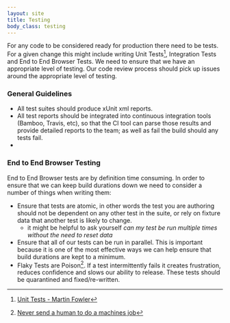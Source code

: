 ```yaml
---
layout: site
title: Testing
body_class: testing
---
```


For any code to be considered ready for production there need to be tests. For a given change this might include writing Unit Tests[^1], Integration Tests and End to End Browser Tests. We need to ensure that we have an appropriate level of testing. Our code review process should pick up issues around the appropriate level of testing.

### General Guidelines

* All test suites should produce xUnit xml reports.
* All test reports should be integrated into continuous integration tools (Bamboo, Travis, etc), so that the CI tool can parse those results and provide detailed reports to the team; as well as fail the build should any tests fail.
* 

### End to End Browser Testing

End to End Browser tests are by definition time consuming. In order to ensure that we can keep build durations down we need to consider a number of things when writing them:

* Ensure that tests are atomic, in other words the test you are authoring should not be dependent on any other test in the suite, or rely on fixture data that another test is likely to change.
  * it might be helpful to ask yourself _can my test be run multiple times without the need to reset data_
* Ensure that all of our tests can be run in parallel. This is important because it is one of the most effective ways we can help ensure that build durations are kept to a minimum.
* Flaky Tests are Poison[^2]. If a test intermittently fails it creates frustration, reduces confidence and slows our ability to release. These tests should be quarantined and fixed/re-written.


[^1]: [Unit Tests - Martin Fowler](http://martinfowler.com/bliki/UnitTest.html)
[^2]: [Never send a human to do a machines job](https://www.youtube.com/watch?v=_5Sr4EYH7M8)


